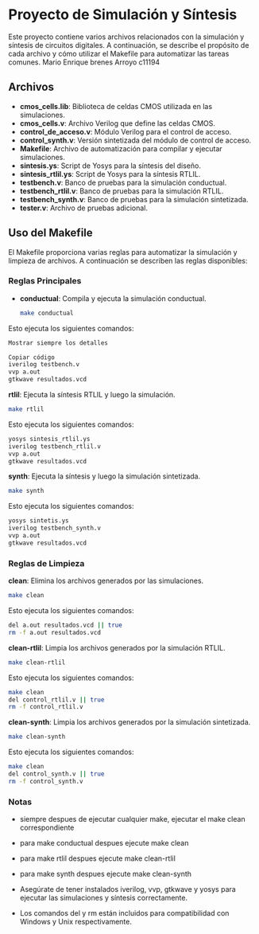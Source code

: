 
# Proyecto de Simulación y Síntesis

Este proyecto contiene varios archivos relacionados con la simulación y síntesis de circuitos digitales. A continuación, se describe el propósito de cada archivo y cómo utilizar el Makefile para automatizar las tareas comunes. Mario Enrique brenes Arroyo c11194

## Archivos

- **cmos_cells.lib**: Biblioteca de celdas CMOS utilizada en las simulaciones.
- **cmos_cells.v**: Archivo Verilog que define las celdas CMOS.
- **control_de_acceso.v**: Módulo Verilog para el control de acceso.
- **control_synth.v**: Versión sintetizada del módulo de control de acceso.
- **Makefile**: Archivo de automatización para compilar y ejecutar simulaciones.
- **sintesis.ys**: Script de Yosys para la síntesis del diseño.
- **sintesis_rtlil.ys**: Script de Yosys para la síntesis RTLIL.
- **testbench.v**: Banco de pruebas para la simulación conductual.
- **testbench_rtlil.v**: Banco de pruebas para la simulación RTLIL.
- **testbench_synth.v**: Banco de pruebas para la simulación sintetizada.
- **tester.v**: Archivo de pruebas adicional.

## Uso del Makefile

El Makefile proporciona varias reglas para automatizar la simulación y limpieza de archivos. A continuación se describen las reglas disponibles:

### Reglas Principales

- **conductual**: Compila y ejecuta la simulación conductual.
  ```bash
  make conductual
    ```

Esto ejecuta los siguientes comandos:

```bash
Mostrar siempre los detalles

Copiar código
iverilog testbench.v
vvp a.out
gtkwave resultados.vcd
```
**rtlil**: Ejecuta la síntesis RTLIL y luego la simulación.
```bash
make rtlil
```
Esto ejecuta los siguientes comandos:
```bash
yosys sintesis_rtlil.ys
iverilog testbench_rtlil.v
vvp a.out
gtkwave resultados.vcd
```

**synth**: Ejecuta la síntesis y luego la simulación sintetizada.
```bash
make synth
```

Esto ejecuta los siguientes comandos:
```bash
yosys sintetis.ys
iverilog testbench_synth.v
vvp a.out
gtkwave resultados.vcd
```

### Reglas de Limpieza
**clean**: Elimina los archivos generados por las simulaciones.

```bash
make clean
```
Esto ejecuta los siguientes comandos:
```bash
del a.out resultados.vcd || true
rm -f a.out resultados.vcd
```
**clean-rtlil**: Limpia los archivos generados por la simulación RTLIL.
```bash
make clean-rtlil
```

Esto ejecuta los siguientes comandos:
```bash
make clean
del control_rtlil.v || true
rm -f control_rtlil.v
```

**clean-synth**: Limpia los archivos generados por la simulación sintetizada.
```bash
make clean-synth
```

Esto ejecuta los siguientes comandos:
```bash
make clean
del control_synth.v || true
rm -f control_synth.v
```

### Notas
* siempre despues de ejecutar cualquier make, ejecutar el make clean correspondiente
* para make conductual despues ejecute make clean
* para make rtlil despues ejecute make clean-rtlil
* para make synth despues ejecute make clean-synth

* Asegúrate de tener instalados iverilog, vvp, gtkwave y yosys para ejecutar las simulaciones y síntesis correctamente.

* Los comandos del y rm están incluidos para compatibilidad con Windows y Unix respectivamente.
